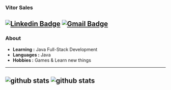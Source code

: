 ### Vitor Sales
  [![Linkedin Badge](https://img.shields.io/badge/-Vitor_Sales-blue?style=flat-square&logo=Linkedin&logoColor=white&link=https://www.linkedin.com/in/vitorsalesdev///)](https://www.linkedin.com/in/vitorsalesdev/) [![Gmail Badge](https://img.shields.io/badge/-vitorsalesdev@gmail.com-c14438?style=flat-square&logo=Gmail&logoColor=white&link=mailto:vitorsalesdev@gmail.com)](mailto:vitorsalesdev@gmail.com)
---------------------------------------------------------------------------------------------------------------------------------------------------------------------------------
### About

-  **Learning :**  Java Full-Stack Development	
-  **Languages :** Java
-  **Hobbies :** Games & Learn new things

---------------------------------------------------------------------------------------------------------------------------------------------------------------------------------
![github stats](https://github-readme-stats.vercel.app/api?username=vitorsalesdev&show_icons=true)
![github stats](https://github-readme-stats.vercel.app/api/top-langs/?username=vitorsalesdev)
---------------------------------------------------------------------------------------------------------------------------------------------------------------------------------

